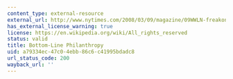 ```yaml
---
content_type: external-resource
external_url: http://www.nytimes.com/2008/03/09/magazine/09WWLN-freakonomics-t.html
has_external_license_warning: true
license: https://en.wikipedia.org/wiki/All_rights_reserved
status: valid
title: Bottom-Line Philanthropy
uid: a79334ec-47c0-4ebb-86c6-c41995bdadc8
url_status_code: 200
wayback_url: ''
---
```

